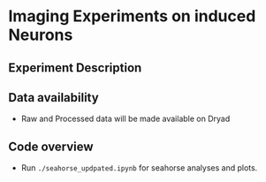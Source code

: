 # Imaging Experiments on induced Neurons

## Experiment Description

## Data availability
- Raw and Processed data will be made available on Dryad

## Code overview
- Run `./seahorse_updpated.ipynb` for seahorse analyses and plots.

